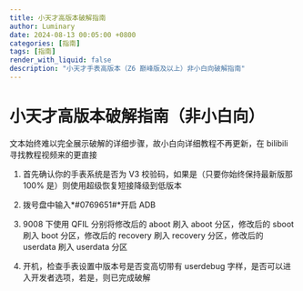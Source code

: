 ```yaml
---
title: 小天才高版本破解指南
author: Luminary
date: 2024-08-13 00:05:00 +0800
categories: [指南]
tags: [指南]
render_with_liquid: false
description: "小天才手表高版本（Z6 巅峰版及以上）非小白向破解指南"
---
```


# 小天才高版本破解指南（非小白向）

文本始终难以完全展示破解的详细步骤，故小白向详细教程不再更新，在 bilibili 寻找教程视频来的更直接

1. 首先确认你的手表系统是否为 V3 校验码，如果是（只要你始终保持最新版那 100% 是）则使用超级恢复短接降级到低版本

2. 拨号盘中输入*#0769651#*开启 ADB

3. 9008 下使用 QFIL 分别将修改后的 aboot 刷入 aboot 分区，修改后的 sboot 刷入 boot 分区，修改后的 recovery 刷入 recovery 分区，修改后的 userdata 刷入 userdata 分区

4. 开机，检查手表设置中版本号是否变高切带有 userdebug 字样，是否可以进入开发者选项，若是，则已完成破解

